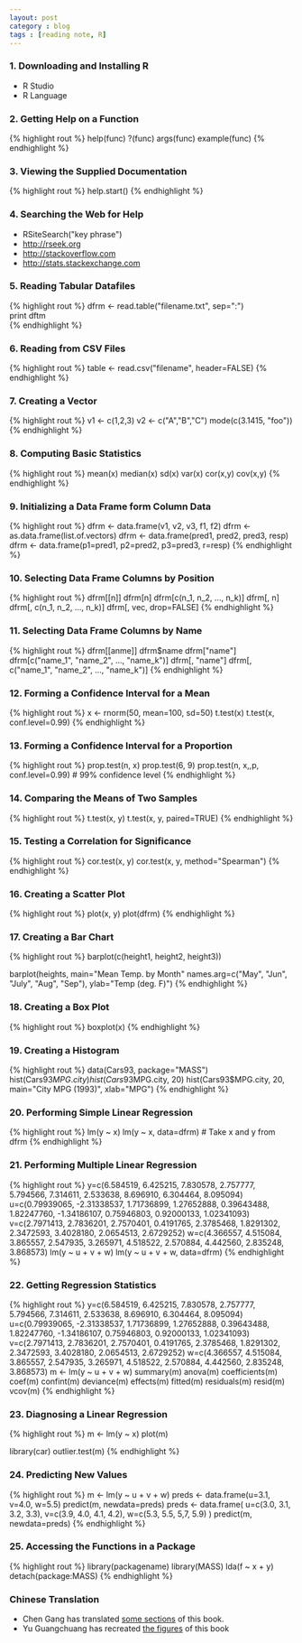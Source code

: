 ```yaml
---
layout: post
category : blog
tags : [reading note, R]
---
```

    
    
### 1. Downloading and Installing R

+ R Studio
+ R Language  

### 2. Getting Help on a Function

{% highlight rout %}
help(func)
?(func)
args(func)
example(func)
{% endhighlight %}

### 3. Viewing the Supplied Documentation

{% highlight rout %}
help.start()
{% endhighlight %}

### 4. Searching the Web for Help

+ RSiteSearch("key phrase")
+ <http://rseek.org>
+ <http://stackoverflow.com>
+ <http://stats.stackexchange.com>

### 5. Reading Tabular Datafiles

{% highlight rout %}
dfrm <- read.table("filename.txt", sep=":")    
print dftm    
{% endhighlight %}

### 6. Reading from CSV Files

{% highlight rout %}
table <- read.csv("filename", header=FALSE)
{% endhighlight %}

### 7. Creating a Vector

{% highlight rout %}
v1 <- c(1,2,3)
v2 <- c("A","B","C")
mode(c(3.1415, "foo"))
{% endhighlight %}

### 8. Computing Basic Statistics

{% highlight rout %}
mean(x)
median(x)
sd(x)
var(x)
cor(x,y)
cov(x,y)
{% endhighlight %}

### 9. Initializing a Data Frame form Column Data

{% highlight rout %}
dfrm <- data.frame(v1, v2, v3, f1, f2)
dfrm <- as.data.frame(list.of.vectors)
dfrm <- data.frame(pred1, pred2, pred3, resp)
dfrm <- data.frame(p1=pred1, p2=pred2, p3=pred3, r=resp)
{% endhighlight %}

### 10. Selecting Data Frame Columns by Position

{% highlight rout %}
dfrm[[n]]
dfrm[n]
dfrm[c(n_1, n_2, ..., n_k)]
dfrm[, n]
dfrm[, c(n_1, n_2, ..., n_k)]
dfrm[, vec, drop=FALSE]
{% endhighlight %}

### 11. Selecting Data Frame Columns by Name

{% highlight rout %}
dfrm[[anme]]
dfrm$name
dfrm["name"]
dfrm[c("name_1", "name_2", ..., "name_k")]
dfrm[, "name"]
dfrm[, c("name_1", "name_2", ..., "name_k")]
{% endhighlight %}

### 12. Forming a Confidence Interval for a Mean

{% highlight rout %}
x <- rnorm(50, mean=100, sd=50)
t.test(x)
t.test(x, conf.level=0.99)
{% endhighlight %}


### 13. Forming a Confidence Interval for a Proportion

{% highlight rout %}
prop.test(n, x)
prop.test(6, 9)
prop.test(n, x,,p, conf.level=0.99) # 99% confidence level
{% endhighlight %}


### 14. Comparing the Means of Two Samples

{% highlight rout %}
t.test(x, y)
t.test(x, y, paired=TRUE)
{% endhighlight %}

### 15. Testing a Correlation for Significance

{% highlight rout %}
cor.test(x, y)
cor.test(x, y, method="Spearman")
{% endhighlight %}


### 16. Creating a Scatter Plot

{% highlight rout %}
plot(x, y)
plot(dfrm)
{% endhighlight %}


### 17. Creating a Bar Chart 

{% highlight rout %}
barplot(c(height1, height2, height3))

barplot(heights,
        main="Mean Temp. by Month"
        names.arg=c("May", "Jun", "July", "Aug", "Sep"),
        ylab="Temp (deg. F)")
{% endhighlight %}


### 18. Creating a Box Plot

{% highlight rout %}
boxplot(x)
{% endhighlight %}


### 19. Creating a Histogram

{% highlight rout %}
data(Cars93, package="MASS")
hist(Cars93$MPG.city)
hist(Cars93$MPG.city, 20)
hist(Cars93$MPG.city, 20, main="City MPG (1993)", xlab="MPG")
{% endhighlight %}


### 20. Performing Simple Linear Regression

{% highlight rout %}
lm(y ~ x)
lm(y ~ x, data=dfrm) # Take x and y from dfrm
{% endhighlight %}


### 21. Performing Multiple Linear Regression

{% highlight rout %}
y=c(6.584519, 6.425215, 7.830578, 2.757777, 5.794566, 7.314611, 2.533638, 8.696910, 6.304464, 8.095094)
u=c(0.79939065, -2.31338537, 1.71736899, 1.27652888, 0.39643488, 1.82247760, -1.34186107, 0.75946803, 0.92000133, 1.02341093)
v=c(2.7971413, 2.7836201, 2.7570401, 0.4191765, 2.3785468, 1.8291302, 2.3472593, 3.4028180, 2.0654513, 2.6729252)
w=c(4.366557, 4.515084, 3.865557, 2.547935, 3.265971, 4.518522, 2.570884, 4.442560, 2.835248, 3.868573)
lm(y ~ u + v + w)
lm(y ~ u + v + w, data=dfrm)
{% endhighlight %}


### 22. Getting Regression Statistics

{% highlight rout %}
y=c(6.584519, 6.425215, 7.830578, 2.757777, 5.794566, 7.314611, 2.533638, 8.696910, 6.304464, 8.095094)
u=c(0.79939065, -2.31338537, 1.71736899, 1.27652888, 0.39643488, 1.82247760, -1.34186107, 0.75946803, 0.92000133, 1.02341093)
v=c(2.7971413, 2.7836201, 2.7570401, 0.4191765, 2.3785468, 1.8291302, 2.3472593, 3.4028180, 2.0654513, 2.6729252)
w=c(4.366557, 4.515084, 3.865557, 2.547935, 3.265971, 4.518522, 2.570884, 4.442560, 2.835248, 3.868573)
m <- lm(y ~ u + v + w)
summary(m)
anova(m)
coefficients(m)
coef(m)
confint(m)
deviance(m)
effects(m)
fitted(m)
residuals(m)
resid(m)
vcov(m)
{% endhighlight %}

### 23. Diagnosing a Linear Regression

{% highlight rout %}
m <- lm(y ~ x)
plot(m)

library(car)
outlier.test(m)
{% endhighlight %}

### 24. Predicting New Values

{% highlight rout %}
m <- lm(y ~ u + v + w)
preds <- data.frame(u=3.1, v=4.0, w=5.5)
predict(m, newdata=preds)
preds <- data.frame(
        u=c(3.0, 3.1, 3.2, 3.3),
        v=c(3.9, 4.0, 4.1, 4.2),
        w=c(5.3, 5.5, 5,7, 5.9) )
predict(m, newdata=preds)
{% endhighlight %}

### 25. Accessing the Functions in a Package

{% highlight rout %}
library(packagename)
library(MASS)
lda(f ~ x + y)
detach(package:MASS)
{% endhighlight %}

### Chinese Translation

+ Chen Gang has translated [some sections](http://gossipcoder.com/?tag=r%E5%85%A5%E9%97%A825%E6%8B%9B) of this book.
+ Yu Guangchuang has recreated [the figures](http://ygc.name/2011/08/17/ggplot2-version-figures-25-recipes-started-r/) of this book
